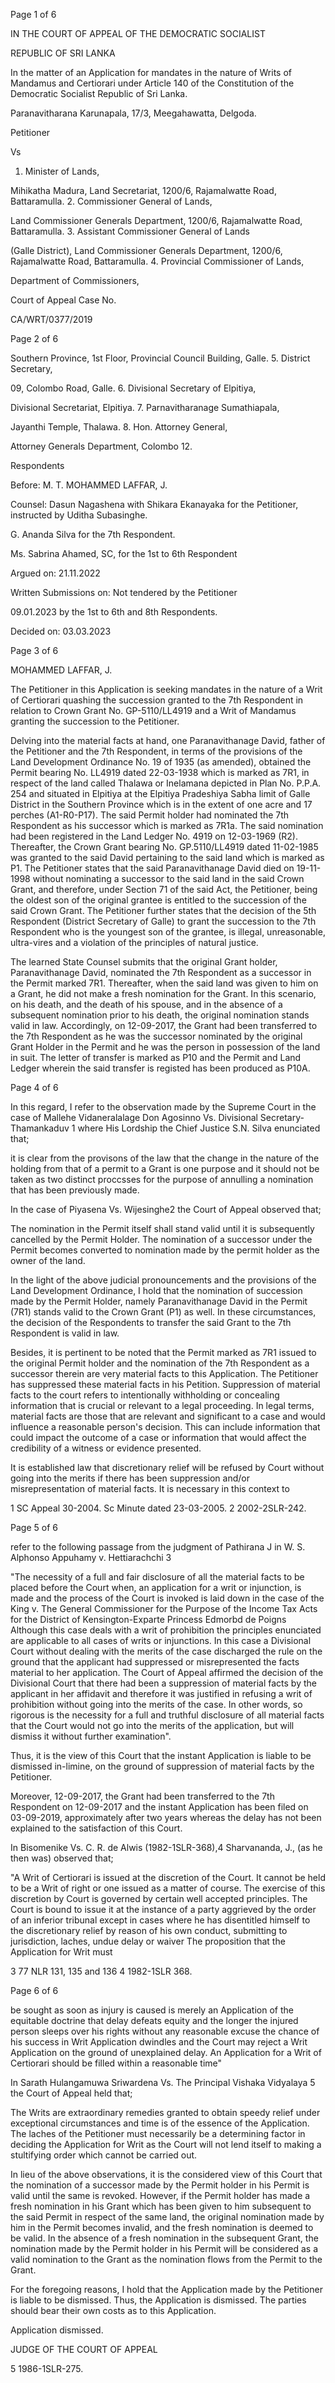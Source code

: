 Page 1 of 6

IN THE COURT OF APPEAL OF THE DEMOCRATIC SOCIALIST

REPUBLIC OF SRI LANKA

In the matter of an Application for mandates in the nature of Writs of Mandamus and Certiorari under Article 140 of the Constitution of the Democratic Socialist Republic of Sri Lanka.

Paranavitharana Karunapala, 17/3, Meegahawatta, Delgoda.

Petitioner

Vs

1. Minister of Lands,

Mihikatha Madura, Land Secretariat, 1200/6, Rajamalwatte Road, Battaramulla. 2. Commissioner General of Lands,

Land Commissioner Generals Department, 1200/6, Rajamalwatte Road, Battaramulla. 3. Assistant Commissioner General of Lands

(Galle District), Land Commissioner Generals Department, 1200/6, Rajamalwatte Road, Battaramulla. 4. Provincial Commissioner of Lands,

Department of Commissioners,

Court of Appeal Case No.

CA/WRT/0377/2019

Page 2 of 6

Southern Province, 1st Floor, Provincial Council Building, Galle. 5. District Secretary,

09, Colombo Road, Galle. 6. Divisional Secretary of Elpitiya,

Divisional Secretariat, Elpitiya. 7. Parnavitharanage Sumathiapala,

Jayanthi Temple, Thalawa. 8. Hon. Attorney General,

Attorney Generals Department, Colombo 12.

Respondents

Before: M. T. MOHAMMED LAFFAR, J.

Counsel: Dasun Nagashena with Shikara Ekanayaka for the Petitioner, instructed by Uditha Subasinghe.

G. Ananda Silva for the 7th Respondent.

Ms. Sabrina Ahamed, SC, for the 1st to 6th Respondent

Argued on: 21.11.2022

Written Submissions on: Not tendered by the Petitioner

09.01.2023 by the 1st to 6th and 8th Respondents.

Decided on: 03.03.2023

Page 3 of 6

MOHAMMED LAFFAR, J.

The Petitioner in this Application is seeking mandates in the nature of a Writ of Certiorari quashing the succession granted to the 7th Respondent in relation to Crown Grant No. GP-5110/LL4919 and a Writ of Mandamus granting the succession to the Petitioner.

Delving into the material facts at hand, one Paranavithanage David, father of the Petitioner and the 7th Respondent, in terms of the provisions of the Land Development Ordinance No. 19 of 1935 (as amended), obtained the Permit bearing No. LL4919 dated 22-03-1938 which is marked as 7R1, in respect of the land called Thalawa or Inelamana depicted in Plan No. P.P.A. 254 and situated in Elpitiya at the Elpitiya Pradeshiya Sabha limit of Galle District in the Southern Province which is in the extent of one acre and 17 perches (A1-R0-P17). The said Permit holder had nominated the 7th Respondent as his successor which is marked as 7R1a. The said nomination had been registered in the Land Ledger No. 4919 on 12-03-1969 (R2). Thereafter, the Crown Grant bearing No. GP.5110/LL4919 dated 11-02-1985 was granted to the said David pertaining to the said land which is marked as P1. The Petitioner states that the said Paranavithanage David died on 19-11-1998 without nominating a successor to the said land in the said Crown Grant, and therefore, under Section 71 of the said Act, the Petitioner, being the oldest son of the original grantee is entitled to the succession of the said Crown Grant. The Petitioner further states that the decision of the 5th Respondent (District Secretary of Galle) to grant the succession to the 7th Respondent who is the youngest son of the grantee, is illegal, unreasonable, ultra-vires and a violation of the principles of natural justice.

The learned State Counsel submits that the original Grant holder, Paranavithanage David, nominated the 7th Respondent as a successor in the Permit marked 7R1. Thereafter, when the said land was given to him on a Grant, he did not make a fresh nomination for the Grant. In this scenario, on his death, and the death of his spouse, and in the absence of a subsequent nomination prior to his death, the original nomination stands valid in law. Accordingly, on 12-09-2017, the Grant had been transferred to the 7th Respondent as he was the successor nominated by the original Grant Holder in the Permit and he was the person in possession of the land in suit. The letter of transfer is marked as P10 and the Permit and Land Ledger wherein the said transfer is registed has been produced as P10A.

Page 4 of 6

In this regard, I refer to the observation made by the Supreme Court in the case of Mallehe Vidaneralalage Don Agosinno Vs. Divisional Secretary-Thamankaduv 1 where His Lordship the Chief Justice S.N. Silva enunciated that;

it is clear from the provisons of the law that the change in the nature of the holding from that of a permit to a Grant is one purpose and it should not be taken as two distinct proccsses for the purpose of annulling a nomination that has been previously made.

In the case of Piyasena Vs. Wijesinghe2 the Court of Appeal observed that;

The nomination in the Permit itself shall stand valid until it is subsequently cancelled by the Permit Holder. The nomination of a successor under the Permit becomes converted to nomination made by the permit holder as the owner of the land.

In the light of the above judicial pronouncements and the provisions of the Land Development Ordinance, I hold that the nomination of succession made by the Permit Holder, namely Paranavithanage David in the Permit (7R1) stands valid to the Crown Grant (P1) as well. In these circumstances, the decision of the Respondents to transfer the said Grant to the 7th Respondent is valid in law.

Besides, it is pertinent to be noted that the Permit marked as 7R1 issued to the original Permit holder and the nomination of the 7th Respondent as a successor therein are very material facts to this Application. The Petitioner has suppressed these material facts in his Petition. Suppression of material facts to the court refers to intentionally withholding or concealing information that is crucial or relevant to a legal proceeding. In legal terms, material facts are those that are relevant and significant to a case and would influence a reasonable person's decision. This can include information that could impact the outcome of a case or information that would affect the credibility of a witness or evidence presented.

It is established law that discretionary relief will be refused by Court without going into the merits if there has been suppression and/or misrepresentation of material facts. It is necessary in this context to

1 SC Appeal 30-2004. Sc Minute dated 23-03-2005. 2 2002-2SLR-242.

Page 5 of 6

refer to the following passage from the judgment of Pathirana J in W. S. Alphonso Appuhamy v. Hettiarachchi 3

"The necessity of a full and fair disclosure of all the material facts to be placed before the Court when, an application for a writ or injunction, is made and the process of the Court is invoked is laid down in the case of the King v. The General Commissioner for the Purpose of the Income Tax Acts for the District of Kensington-Exparte Princess Edmorbd de Poigns Although this case deals with a writ of prohibition the principles enunciated are applicable to all cases of writs or injunctions. In this case a Divisional Court without dealing with the merits of the case discharged the rule on the ground that the applicant had suppressed or misrepresented the facts material to her application. The Court of Appeal affirmed the decision of the Divisional Court that there had been a suppression of material facts by the applicant in her affidavit and therefore it was justified in refusing a writ of prohibition without going into the merits of the case. In other words, so rigorous is the necessity for a full and truthful disclosure of all material facts that the Court would not go into the merits of the application, but will dismiss it without further examination".

Thus, it is the view of this Court that the instant Application is liable to be dismissed in-limine, on the ground of suppression of material facts by the Petitioner.

Moreover, 12-09-2017, the Grant had been transferred to the 7th Respondent on 12-09-2017 and the instant Application has been filed on 03-09-2019, approximately after two years whereas the delay has not been explained to the satisfaction of this Court.

In Bisomenike Vs. C. R. de Alwis (1982-1SLR-368),4 Sharvananda, J., (as he then was) observed that;

"A Writ of Certiorari is issued at the discretion of the Court. It cannot be held to be a Writ of right or one issued as a matter of course. The exercise of this discretion by Court is governed by certain well accepted principles. The Court is bound to issue it at the instance of a party aggrieved by the order of an inferior tribunal except in cases where he has disentitled himself to the discretionary relief by reason of his own conduct, submitting to jurisdiction, laches, undue delay or waiver The proposition that the Application for Writ must

3 77 NLR 131, 135 and 136 4 1982-1SLR 368.

Page 6 of 6

be sought as soon as injury is caused is merely an Application of the equitable doctrine that delay defeats equity and the longer the injured person sleeps over his rights without any reasonable excuse the chance of his success in Writ Application dwindles and the Court may reject a Writ Application on the ground of unexplained delay. An Application for a Writ of Certiorari should be filled within a reasonable time"

In Sarath Hulangamuwa Sriwardena Vs. The Principal Vishaka Vidyalaya 5 the Court of Appeal held that;

The Writs are extraordinary remedies granted to obtain speedy relief under exceptional circumstances and time is of the essence of the Application. The laches of the Petitioner must necessarily be a determining factor in deciding the Application for Writ as the Court will not lend itself to making a stultifying order which cannot be carried out.

In lieu of the above observations, it is the considered view of this Court that the nomination of a successor made by the Permit holder in his Permit is valid until the same is revoked. However, if the Permit holder has made a fresh nomination in his Grant which has been given to him subsequent to the said Permit in respect of the same land, the original nomination made by him in the Permit becomes invalid, and the fresh nomination is deemed to be valid. In the absence of a fresh nomination in the subsequent Grant, the nomination made by the Permit holder in his Permit will be considered as a valid nomination to the Grant as the nomination flows from the Permit to the Grant.

For the foregoing reasons, I hold that the Application made by the Petitioner is liable to be dismissed. Thus, the Application is dismissed. The parties should bear their own costs as to this Application.

Application dismissed.

JUDGE OF THE COURT OF APPEAL

5 1986-1SLR-275.